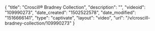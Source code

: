 {
    "title": "Croscill&reg; Bradney Collection",
    "description": "",
    "videoid": "109990273",
    "date_created": "1502522578",
    "date_modified": "1516666141",
    "type": "captivate",
    "layout": "video",
    "url": "\/v\/croscill-bradney-collection\/109990273"
}